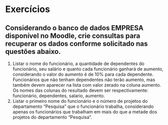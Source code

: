 # Exercícios
## Considerando o banco de dados EMPRESA disponível no Moodle, crie consultas para recuperar os dados conforme solicitado nas questões abaixo.
1. Listar o nome do funcionário, a quantidade de dependentes do funcionário, seu salário e quanto cada
funcionário ganhará de aumento, considerando o valor do aumento é de 10% para cada dependente.
Funcionários que não tenham dependentes não terão aumento, mas também devem aparecer na lista
com valor zerado na coluna aumento. Os nomes das colunas do resultado devem ser respectivamente:
funcionário, dependentes, salario, aumento.
2. Listar o primeiro nome do funcionário e o número de projetos do departamento “Pesquisa” que o
funcionário trabalha, considerando apenas os funcionários que trabalham em mais do que a metade dos
projetos do departamento “Pesquisa”.